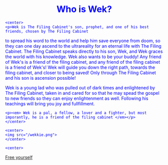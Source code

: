 <html>
  <head>
    <link href="/style.css" rel="stylesheet" type="text/css" media="all">
    <link rel="icon" type="image/x-icon" href="eyefavicon.ico" />
  </head>
  <font color= Blue>
  <body>
    <center>
    <h1>Who is Wek?</h1>
    </center>

    <center>
    <p>Wek is The Filing Cabinet's son, prophet, and one of his best friends, chosen by The Filing Cabinet 
to spread his word to the world and help him save everyone from doom, so they 
can one day ascend to the ultrareality for an eternal life with The Filing Cabinet. 
The Filing Cabinet speaks directly to his son, Wek, and Wek graces the world with his knowledge. 
Wek also wants to be your buddy! Any friend of Wek's is a friend of the filing cabinet, and 
any friend of the filing cabinet is a friend of Wek's! Wek will guide you down the right path, 
towards the filing cabinet, and closer to being saved! Only through The Filing Cabinet and his 
son is ascension possible! 

Wek is a young lad who was pulled out of dark times and enlightened by The Filing Cabinet, taken in and cared for
so that he may spead the gospel to new friends so they can enjoy enlightenment as well. Following his teachings 
will bring you joy and fullfillment.</p>

    <p><em> Wek is a pal, a fellow, a lover and a fighter, but most imporantly, he is a friend of the filing cabinet </em></p>
    </center>

    <center>
    <img src="/wekkie.png">
    </center>
    
    <center>
 <a href="https://friendsofthefilingcabinet.neocities.org/">Free yourself</a>
</center>

    
  </body>
</html>
